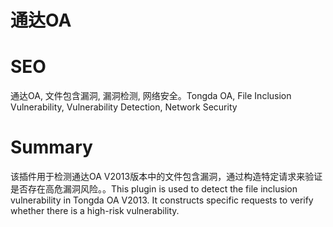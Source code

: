 # 通达OA
# SEO
通达OA, 文件包含漏洞, 漏洞检测, 网络安全。Tongda OA, File Inclusion Vulnerability, Vulnerability Detection, Network Security
# Summary
该插件用于检测通达OA V2013版本中的文件包含漏洞，通过构造特定请求来验证是否存在高危漏洞风险。。This plugin is used to detect the file inclusion vulnerability in Tongda OA V2013. It constructs specific requests to verify whether there is a high-risk vulnerability.
